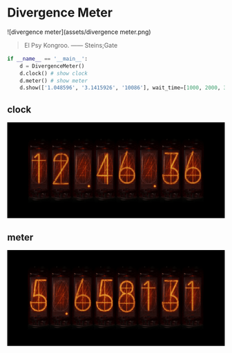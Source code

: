 # Divergence Meter

![divergence meter](assets/divergence meter.png)

> El Psy Kongroo.  —— Steins;Gate

```python
if __name__ == '__main__':
    d = DivergenceMeter()
    d.clock() # show clock
    d.meter() # show meter
    d.show(['1.048596', '3.1415926', '10086'], wait_time=[1000, 2000, 3000]) # custom image sequence
```



## clock

![clock](assets/clock.gif)

## meter

![clock](assets/meter.gif)

